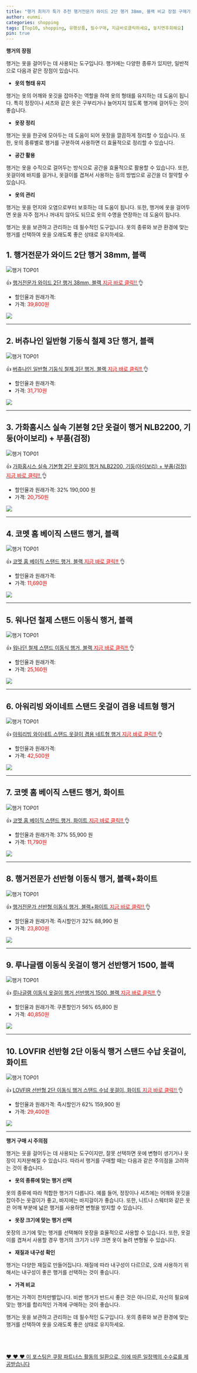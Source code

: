 ```yaml
---
title: "행거 최저가 특가 추천 행거전문가 와이드 2단 행거 38mm, 블랙 비교 장점 구매가이드"
author: eunmi.
categories: shopping
tags: [Top10, shopping, 유행상품, 필수구매, 지금바로클릭하세요, 놓치면후회해요]
pin: true
---
```

**행거의 장점**

행거는 옷을 걸어두는 데 사용되는 도구입니다. 행거에는 다양한 종류가 있지만, 일반적으로 다음과 같은 장점이 있습니다.

* **옷의 형태 유지**

행거는 옷의 어깨와 옷깃을 잡아주는 역할을 하여 옷의 형태를 유지하는 데 도움이 됩니다. 특히 정장이나 셔츠와 같은 옷은 구부리거나 늘어지지 않도록 행거에 걸어두는 것이 좋습니다.

* **옷장 정리**

행거는 옷을 한곳에 모아두는 데 도움이 되어 옷장을 깔끔하게 정리할 수 있습니다. 또한, 옷의 종류별로 행거를 구분하여 사용하면 더 효율적으로 정리할 수 있습니다.

* **공간 활용**

행거는 옷을 수직으로 걸어두는 방식으로 공간을 효율적으로 활용할 수 있습니다. 또한, 옷걸이에 바지를 걸거나, 옷걸이를 겹쳐서 사용하는 등의 방법으로 공간을 더 절약할 수 있습니다.

* **옷의 관리**

행거는 옷을 먼지와 오염으로부터 보호하는 데 도움이 됩니다. 또한, 행거에 옷을 걸어두면 옷을 자주 접거나 꺼내지 않아도 되므로 옷의 수명을 연장하는 데 도움이 됩니다.

행거는 옷을 보관하고 관리하는 데 필수적인 도구입니다. 옷의 종류와 보관 환경에 맞는 행거를 선택하여 옷을 오래도록 좋은 상태로 유지하세요.

   

## 1. 행거전문가 와이드 2단 행거 38mm, 블랙

![행거 TOP01](https://thumbnail8.coupangcdn.com/thumbnails/remote/230x230ex/image/retail/images/814053951317566-5df40c5f-33f7-4d63-bfc7-4edea9c0d62e.png)


👍 [행거전문가 와이드 2단 행거 38mm, 블랙 <font color=red> 지금 바로 클릭!! </font> ](https://link.coupang.com/re/AFFSDP?lptag=AF3617701&subid=GithubCoopas&pageKey=1421638352&traceid=V0-153&itemId=2460242637&vendorItemId=70453761052) 👌 


- 할인율과 원래가격: 
- 가격: <span style='color:red'>39,800원</span>

[![](/discount_price.png)](https://link.coupang.com/re/AFFSDP?lptag=AF3617701&subid=GithubCoopas&pageKey=1421638352&traceid=V0-153&itemId=2460242637&vendorItemId=70453761052)

---


   

## 2. 버츄나인 일반형 기둥식 철제 3단 행거, 블랙

![행거 TOP01](https://thumbnail10.coupangcdn.com/thumbnails/remote/230x230ex/image/rs_quotation_api/qcsuid71/3ee15a270c5d49bbb786f88ed0e7004e.jpg)


👍 [버츄나인 일반형 기둥식 철제 3단 행거, 블랙 <font color=red> 지금 바로 클릭!! </font> ](https://link.coupang.com/re/AFFSDP?lptag=AF3617701&subid=GithubCoopas&pageKey=6098277274&traceid=V0-153&itemId=11410689089&vendorItemId=78686611792) 👌 


- 할인율과 원래가격: 
- 가격: <span style='color:red'>31,710원</span>

[![](/discount_price.png)](https://link.coupang.com/re/AFFSDP?lptag=AF3617701&subid=GithubCoopas&pageKey=6098277274&traceid=V0-153&itemId=11410689089&vendorItemId=78686611792)

---


   

## 3. 가화홈시스 실속 기본형 2단 옷걸이 행거 NLB2200, 기둥(아이보리) + 부품(검정)

![행거 TOP01](https://thumbnail9.coupangcdn.com/thumbnails/remote/230x230ex/image/retail/images/1245130421631895-0ac7707a-aace-42fb-974c-054514d19d9e.jpg)


👍 [가화홈시스 실속 기본형 2단 옷걸이 행거 NLB2200, 기둥(아이보리) + 부품(검정) <font color=red> 지금 바로 클릭!! </font> ](https://link.coupang.com/re/AFFSDP?lptag=AF3617701&subid=GithubCoopas&pageKey=205424106&traceid=V0-153&itemId=605086165&vendorItemId=4586166287) 👌 


- 할인율과 원래가격: 32%  190,000   원
- 가격: <span style='color:red'>20,750원</span>

[![](/discount_price.png)](https://link.coupang.com/re/AFFSDP?lptag=AF3617701&subid=GithubCoopas&pageKey=205424106&traceid=V0-153&itemId=605086165&vendorItemId=4586166287)

---


   

## 4. 코멧 홈 베이직 스탠드 행거, 블랙

![행거 TOP01](https://thumbnail10.coupangcdn.com/thumbnails/remote/230x230ex/image/retail/images/1059686086549113-de392205-7672-41ff-a0f7-77c0289ae723.jpg)


👍 [코멧 홈 베이직 스탠드 행거, 블랙 <font color=red> 지금 바로 클릭!! </font> ](https://link.coupang.com/re/AFFSDP?lptag=AF3617701&subid=GithubCoopas&pageKey=1676362802&traceid=V0-153&itemId=2856014459&vendorItemId=85803393820) 👌 


- 할인율과 원래가격: 
- 가격: <span style='color:red'>11,690원</span>

[![](/discount_price.png)](https://link.coupang.com/re/AFFSDP?lptag=AF3617701&subid=GithubCoopas&pageKey=1676362802&traceid=V0-153&itemId=2856014459&vendorItemId=85803393820)

---


   

## 5. 워나던 철제 스탠드 이동식 행거, 블랙

![행거 TOP01](https://thumbnail9.coupangcdn.com/thumbnails/remote/230x230ex/image/vendor_inventory/b1df/a9914284b7746bb0cb978a139a215c777368d5ec19b99e77651c5d3c894a.png)


👍 [워나던 철제 스탠드 이동식 행거, 블랙 <font color=red> 지금 바로 클릭!! </font> ](https://link.coupang.com/re/AFFSDP?lptag=AF3617701&subid=GithubCoopas&pageKey=7600851672&traceid=V0-153&itemId=20106226148&vendorItemId=86636806356) 👌 


- 할인율과 원래가격: 
- 가격: <span style='color:red'>25,160원</span>

[![](/discount_price.png)](https://link.coupang.com/re/AFFSDP?lptag=AF3617701&subid=GithubCoopas&pageKey=7600851672&traceid=V0-153&itemId=20106226148&vendorItemId=86636806356)

---


   

## 6. 아워리빙 와이네트 스탠드 옷걸이 겸용 네트형 행거

![행거 TOP01](https://thumbnail6.coupangcdn.com/thumbnails/remote/230x230ex/image/vendor_inventory/a9f6/c6cf67c35f8d5d07ba663a6068166c85a2eef48d50054d5d31dd715eb56b.jpg)


👍 [아워리빙 와이네트 스탠드 옷걸이 겸용 네트형 행거 <font color=red> 지금 바로 클릭!! </font> ](https://link.coupang.com/re/AFFSDP?lptag=AF3617701&subid=GithubCoopas&pageKey=7233280209&traceid=V0-153&itemId=18359486218&vendorItemId=85503236673) 👌 


- 할인율과 원래가격: 
- 가격: <span style='color:red'>42,500원</span>

[![](/discount_price.png)](https://link.coupang.com/re/AFFSDP?lptag=AF3617701&subid=GithubCoopas&pageKey=7233280209&traceid=V0-153&itemId=18359486218&vendorItemId=85503236673)

---


   

## 7. 코멧 홈 베이직 스탠드 행거, 화이트

![행거 TOP01](https://thumbnail7.coupangcdn.com/thumbnails/remote/230x230ex/image/retail/images/671461059947498-64e368ec-9cf2-471b-8b8d-b5e37300eda5.jpg)


👍 [코멧 홈 베이직 스탠드 행거, 화이트 <font color=red> 지금 바로 클릭!! </font> ](https://link.coupang.com/re/AFFSDP?lptag=AF3617701&subid=GithubCoopas&pageKey=1676362802&traceid=V0-153&itemId=2856014460&vendorItemId=85803393811) 👌 


- 할인율과 원래가격: 37%  55,900   원
- 가격: <span style='color:red'>11,790원</span>

[![](/discount_price.png)](https://link.coupang.com/re/AFFSDP?lptag=AF3617701&subid=GithubCoopas&pageKey=1676362802&traceid=V0-153&itemId=2856014460&vendorItemId=85803393811)

---


   

## 8. 행거전문가 선반형 이동식 행거, 블랙+화이트

![행거 TOP01](https://thumbnail10.coupangcdn.com/thumbnails/remote/230x230ex/image/retail/images/3669926118764611-0d9f0412-113e-468c-b22e-aa546fc187f7.jpg)


👍 [행거전문가 선반형 이동식 행거, 블랙+화이트 <font color=red> 지금 바로 클릭!! </font> ](https://link.coupang.com/re/AFFSDP?lptag=AF3617701&subid=GithubCoopas&pageKey=6398938175&traceid=V0-153&itemId=13674953784&vendorItemId=3012791113) 👌 


- 할인율과 원래가격: 즉시할인가 32%  88,990   원
- 가격: <span style='color:red'>23,800원</span>

[![](/discount_price.png)](https://link.coupang.com/re/AFFSDP?lptag=AF3617701&subid=GithubCoopas&pageKey=6398938175&traceid=V0-153&itemId=13674953784&vendorItemId=3012791113)

---


   

## 9. 루나글램 이동식 옷걸이 행거 선반행거 1500, 블랙

![행거 TOP01](https://thumbnail6.coupangcdn.com/thumbnails/remote/230x230ex/image/vendor_inventory/ec25/5af7199adce74f2261f1f25f558a1e0729bdc685b25b0d43c003aaa5cab3.JPG)


👍 [루나글램 이동식 옷걸이 행거 선반행거 1500, 블랙 <font color=red> 지금 바로 클릭!! </font> ](https://link.coupang.com/re/AFFSDP?lptag=AF3617701&subid=GithubCoopas&pageKey=7328248587&traceid=V0-153&itemId=16528341843&vendorItemId=83824469773) 👌 


- 할인율과 원래가격: 쿠폰할인가 56%  65,800   원
- 가격: <span style='color:red'>40,850원</span>

[![](/discount_price.png)](https://link.coupang.com/re/AFFSDP?lptag=AF3617701&subid=GithubCoopas&pageKey=7328248587&traceid=V0-153&itemId=16528341843&vendorItemId=83824469773)

---


   

## 10. LOVFIR 선반형 2단 이동식 행거 스탠드 수납 옷걸이, 화이트

![행거 TOP01](https://thumbnail7.coupangcdn.com/thumbnails/remote/230x230ex/image/vendor_inventory/8b9d/809a47b45e21b7b88a60e8a080f4c98ad455816182f94895bba6e3039b8d.jpg)


👍 [LOVFIR 선반형 2단 이동식 행거 스탠드 수납 옷걸이, 화이트 <font color=red> 지금 바로 클릭!! </font> ](https://link.coupang.com/re/AFFSDP?lptag=AF3617701&subid=GithubCoopas&pageKey=7501205875&traceid=V0-153&itemId=19636022563&vendorItemId=87298825248) 👌 


- 할인율과 원래가격: 즉시할인가 62%  159,900   원
- 가격: <span style='color:red'>29,400원</span>

[![](/discount_price.png)](https://link.coupang.com/re/AFFSDP?lptag=AF3617701&subid=GithubCoopas&pageKey=7501205875&traceid=V0-153&itemId=19636022563&vendorItemId=87298825248)

---
**행거 구매 시 주의점**

행거는 옷을 걸어두는 데 사용되는 도구이지만, 잘못 선택하면 옷에 변형이 생기거나 옷장이 지저분해질 수 있습니다. 따라서 행거를 구매할 때는 다음과 같은 주의점을 고려하는 것이 좋습니다.

* **옷의 종류에 맞는 행거 선택**

옷의 종류에 따라 적합한 행거가 다릅니다. 예를 들어, 정장이나 셔츠에는 어깨와 옷깃을 잡아주는 옷걸이가 좋고, 바지에는 바지걸이가 좋습니다. 또한, 니트나 스웨터와 같은 옷은 어깨 부분에 넓은 행거를 사용하면 변형을 방지할 수 있습니다.

* **옷장 크기에 맞는 행거 선택**

옷장의 크기에 맞는 행거를 선택해야 옷장을 효율적으로 사용할 수 있습니다. 또한, 옷걸이를 겹쳐서 사용할 경우 행거의 크기가 너무 크면 옷이 눌려 변형될 수 있습니다.

* **재질과 내구성 확인**

행거는 다양한 재질로 만들어집니다. 재질에 따라 내구성이 다르므로, 오래 사용하기 위해서는 내구성이 좋은 행거를 선택하는 것이 좋습니다.

* **가격 비교**

행거는 가격이 천차만별입니다. 비싼 행거가 반드시 좋은 것은 아니므로, 자신의 필요에 맞는 행거를 합리적인 가격에 구매하는 것이 좋습니다.

행거는 옷을 보관하고 관리하는 데 필수적인 도구입니다. 옷의 종류와 보관 환경에 맞는 행거를 선택하여 옷을 오래도록 좋은 상태로 유지하세요.<br><br><br><br><br> [ ❤ ❤ ❤ 이 포스팅은 쿠팡 파트너스 활동의 일환으로, 이에 따른 일정액의 수수료를 제공받습니다](https://link.coupang.com/a/bcEFyh)